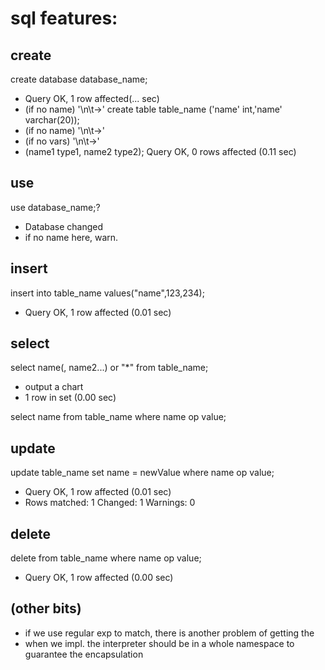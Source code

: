 # sql features:
## create
create database database_name;
- Query OK, 1 row affected(... sec)
- (if no name) '\n\t->'
create table table_name ('name' int,'name' varchar(20));
- (if no name) '\n\t->'
- (if no vars) '\n\t->'
- (name1 type1, name2 type2); Query OK, 0 rows affected (0.11 sec)  
## use
use database_name;?
- Database changed
- if no name here, warn.
## insert
insert into table_name values("name",123,234);
- Query OK, 1 row affected (0.01 sec)
## select
select name(, name2...) or "*" from table_name;
- output a chart
- 1 row in set (0.00 sec)

select name from table_name where name op value;
## update
update table_name set name = newValue where name op value;
- Query OK, 1 row affected (0.01 sec)
- Rows matched: 1  Changed: 1  Warnings: 0
## delete
delete from table_name where name op value;
- Query OK, 1 row affected (0.00 sec)
## (other bits)
- if we use regular exp to match, there is another problem of getting the 
- when we impl. the interpreter should be in a whole namespace to guarantee the encapsulation